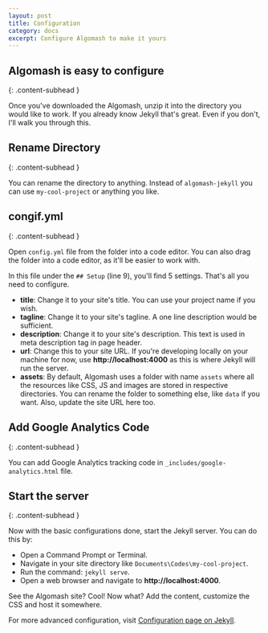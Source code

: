 ```yaml
---
layout: post
title: Configuration
category: docs
excerpt: Configure Algomash to make it yours
---
```


## Algomash is easy to configure
{: .content-subhead }

Once you've downloaded the Algomash, unzip it into the directory you would like to work. If you already know Jekyll that's great. Even if you don't, I'll walk you through this.

## Rename Directory
{: .content-subhead }

You can rename the directory to anything. Instead of `algomash-jekyll` you can use `my-cool-project` or anything you like.

## congif.yml
{: .content-subhead }

Open `config.yml` file from the folder into a code editor. You can also drag the folder into a code editor, as it'll be easier to work with.

In this file under the `## Setup` (line 9), you'll find 5 settings. That's all you need to configure.

* **title**: Change it to your site's title. You can use your project name if you wish.
* **tagline**: Change it to your site's tagline. A one line description would be sufficient.
* **description**: Change it to your site's description. This text is used in meta description tag in page header.
* **url**: Change this to your site URL. If you're developing locally on your machine for now, use **http://localhost:4000** as this is where Jekyll will run the server.
* **assets**: By default, Algomash uses a folder with name `assets` where all the resources like CSS, JS and images are stored in respective directories. You can rename the folder to something else, like `data` if you want. Also, update the site URL here too.

## Add Google Analytics Code
{: .content-subhead }

You can add Google Analytics tracking code in `_includes/google-analytics.html` file.

## Start the server
{: .content-subhead }

Now with the basic configurations done, start the Jekyll server. You can do this by:

* Open a Command Prompt or Terminal.
* Navigate in your site directory like `Documents\Codes\my-cool-project`.
* Run the command: `jekyll serve`.
* Open a web browser and navigate to **http://localhost:4000**.

See the Algomash site? Cool! Now what? Add the content, customize the CSS and host it somewhere.

For more advanced configuration, visit [Configuration page on Jekyll](http://jekyllrb.com/docs/configuration/).